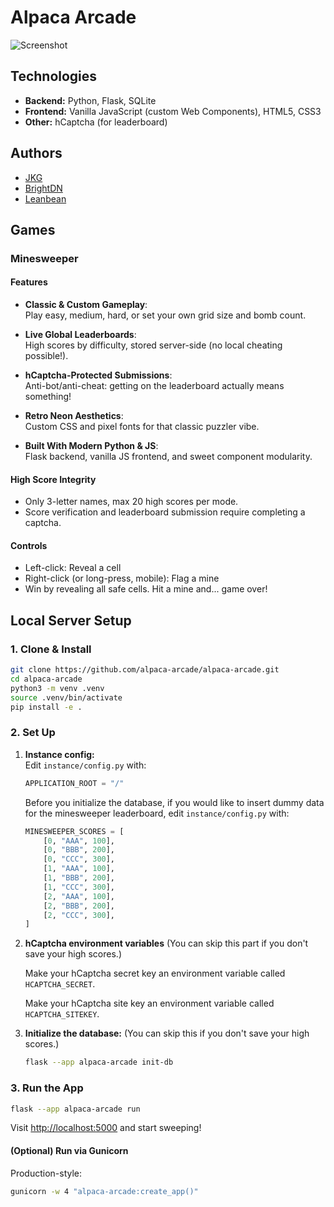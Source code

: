 # Alpaca Arcade

![Screenshot](https://alpaca-arcade.com/static/screenshot.png)

## Technologies

- **Backend:** Python, Flask, SQLite
- **Frontend:** Vanilla JavaScript (custom Web Components), HTML5, CSS3
- **Other:** hCaptcha (for leaderboard)

## Authors

- [JKG](https://github.com/joshkgarber)
- [BrightDN](https://github.com/BrightDN)
- [Leanbean](https://github.com/lbruce999)

## Games

### Minesweeper

#### Features

- **Classic & Custom Gameplay**:  
  Play easy, medium, hard, or set your own grid size and bomb count.

- **Live Global Leaderboards**:  
  High scores by difficulty, stored server-side (no local cheating possible!).

- **hCaptcha-Protected Submissions**:  
  Anti-bot/anti-cheat: getting on the leaderboard actually means something!

- **Retro Neon Aesthetics**:  
  Custom CSS and pixel fonts for that classic puzzler vibe.

- **Built With Modern Python & JS**:  
  Flask backend, vanilla JS frontend, and sweet component modularity.

#### High Score Integrity

- Only 3-letter names, max 20 high scores per mode.
- Score verification and leaderboard submission require completing a captcha.

#### Controls

- Left-click: Reveal a cell
- Right-click (or long-press, mobile): Flag a mine
- Win by revealing all safe cells. Hit a mine and... game over!

## Local Server Setup

### 1. Clone & Install

```bash
git clone https://github.com/alpaca-arcade/alpaca-arcade.git
cd alpaca-arcade
python3 -m venv .venv
source .venv/bin/activate
pip install -e .
```

### 2. Set Up

1. **Instance config:**  
   Edit `instance/config.py` with:
   ```python
   APPLICATION_ROOT = "/"
   ```
   Before you initialize the database, if you would like to insert dummy data for the minesweeper leaderboard, edit `instance/config.py` with:
   ```python
   MINESWEEPER_SCORES = [
       [0, "AAA", 100],
       [0, "BBB", 200],
       [0, "CCC", 300],
       [1, "AAA", 100],
       [1, "BBB", 200],
       [1, "CCC", 300],
       [2, "AAA", 100],
       [2, "BBB", 200],
       [2, "CCC", 300],
   ]
   ```

2. **hCaptcha environment variables**
   (You can skip this part if you don't save your high scores.)
   
   Make your hCaptcha secret key an environment variable called `HCAPTCHA_SECRET`.

   Make your hCaptcha site key an environment variable called `HCAPTCHA_SITEKEY`.

3. **Initialize the database:**
   (You can skip this if you don't save your high scores.)
   ```bash
   flask --app alpaca-arcade init-db
   ```

### 3. Run the App

```bash
flask --app alpaca-arcade run
```
Visit [http://localhost:5000](http://localhost:5000) and start sweeping!

#### (Optional) Run via Gunicorn
Production-style:
```bash
gunicorn -w 4 "alpaca-arcade:create_app()"
```

